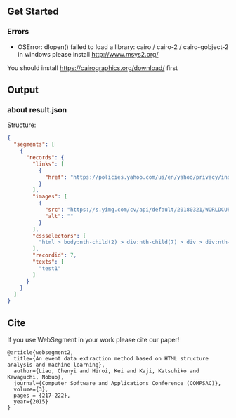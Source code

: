 

## Get Started

### Errors

- OSError: dlopen() failed to load a library: cairo / cairo-2 / cairo-gobject-2
in windows please install http://www.msys2.org/

You should install https://cairographics.org/download/ first

## Output

### about result.json

Structure:
```json
{
  "segments": [
    {
      "records": {
        "links": [
          {
            "href": "https://policies.yahoo.com/us/en/yahoo/privacy/index.htm"
          }
        ],
        "images": [
          {
            "src": "https://s.yimg.com/cv/api/default/20180321/WORLDCUP_MOBILE_UK_ENG.png",
            "alt": ""
          }
        ],
        "cssselectors": [
          "html > body:nth-child(2) > div:nth-child(7) > div > div:nth-child(4) > div > div:nth-child(6) > div > div > div > form:nth-child(2) > select:nth-child(2) > option"
        ],
        "recordid": 7,
        "texts": [
          "test1"
        ]
      }
    }
  ]
}
```

## Cite
If you use WebSegment in your work please cite our paper!
```text
@article{websegment2,
  title={An event data extraction method based on HTML structure analysis and machine learning},
  author={Liao, Chenyi and Hiroi, Kei and Kaji, Katsuhiko and Kawaguchi, Nobuo},
  journal={Computer Software and Applications Conference (COMPSAC)},
  volume={3},
  pages = {217-222},
  year={2015}
}
```